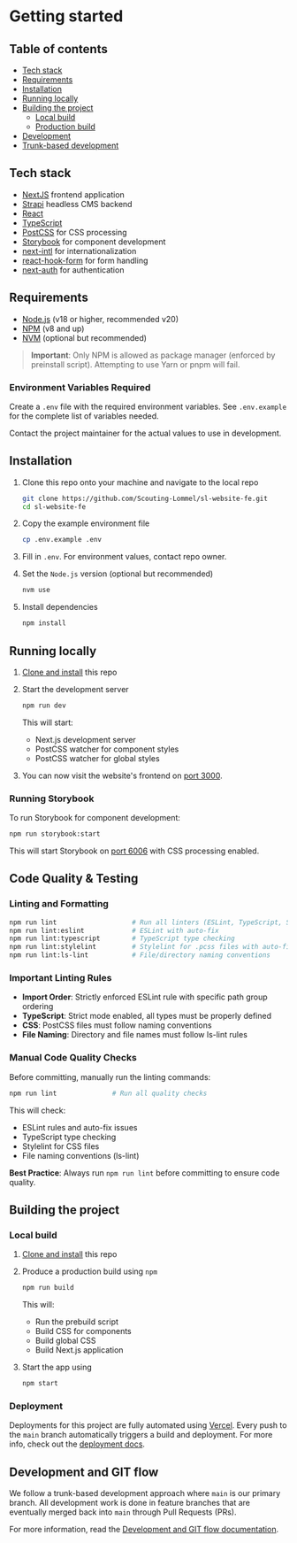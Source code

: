 # Getting started

## Table of contents

- [Tech stack](#tech-stack)
- [Requirements](#requirements)
- [Installation](#installation)
- [Running locally](#running-locally)
- [Building the project](#building-the-project)
  - [Local build](#local-build)
  - [Production build](#deployment)
- [Development](#development)
- [Trunk-based development](#trunk-based-development)

## Tech stack

- [NextJS](https://nextjs.org/) frontend application
- [Strapi](https://strapi.io/) headless CMS backend
- [React](https://react.dev/)
- [TypeScript](https://www.typescriptlang.org/)
- [PostCSS](https://postcss.org/) for CSS processing
- [Storybook](https://storybook.js.org/) for component development
- [next-intl](https://next-intl-docs.vercel.app/) for internationalization
- [react-hook-form](https://react-hook-form.com/) for form handling
- [next-auth](https://next-auth.js.org/) for authentication

## Requirements

- [Node.js](https://nodejs.org) (v18 or higher, recommended v20)
- [NPM](https://npmjs.com) (v8 and up)
- [NVM](https://github.com/nvm-sh/nvm) (optional but recommended)

> **Important**: Only NPM is allowed as package manager (enforced by preinstall script). Attempting to use Yarn or pnpm will fail.

### Environment Variables Required

Create a `.env` file with the required environment variables. See `.env.example` for the complete list of variables needed.

Contact the project maintainer for the actual values to use in development.

## Installation

1. Clone this repo onto your machine and navigate to the local repo

   ```bash
   git clone https://github.com/Scouting-Lommel/sl-website-fe.git
   cd sl-website-fe
   ```

2. Copy the example environment file

   ```bash
   cp .env.example .env
   ```

3. Fill in `.env`. For environment values, contact repo owner.

4. Set the `Node.js` version (optional but recommended)

   ```bash
   nvm use
   ```

5. Install dependencies

   ```bash
   npm install
   ```

## Running locally

1. [Clone and install](#installation) this repo
2. Start the development server

   ```bash
   npm run dev
   ```

   This will start:
   - Next.js development server
   - PostCSS watcher for component styles
   - PostCSS watcher for global styles

3. You can now visit the website's frontend on [port 3000](http://localhost:3000).

### Running Storybook

To run Storybook for component development:

```bash
npm run storybook:start
```

This will start Storybook on [port 6006](http://localhost:6006) with CSS processing enabled.

## Code Quality & Testing

### Linting and Formatting

```bash
npm run lint                   # Run all linters (ESLint, TypeScript, Stylelint, ls-lint)
npm run lint:eslint            # ESLint with auto-fix
npm run lint:typescript        # TypeScript type checking
npm run lint:stylelint         # Stylelint for .pcss files with auto-fix
npm run lint:ls-lint           # File/directory naming conventions
```

### Important Linting Rules

- **Import Order**: Strictly enforced ESLint rule with specific path group ordering
- **TypeScript**: Strict mode enabled, all types must be properly defined
- **CSS**: PostCSS files must follow naming conventions
- **File Naming**: Directory and file names must follow ls-lint rules

### Manual Code Quality Checks

Before committing, manually run the linting commands:

```bash
npm run lint              # Run all quality checks
```

This will check:

- ESLint rules and auto-fix issues
- TypeScript type checking
- Stylelint for CSS files
- File naming conventions (ls-lint)

**Best Practice**: Always run `npm run lint` before committing to ensure code quality.

## Building the project

### Local build

1. [Clone and install](#installation) this repo
2. Produce a production build using `npm`

   ```bash
   npm run build
   ```

   This will:
   - Run the prebuild script
   - Build CSS for components
   - Build global CSS
   - Build Next.js application

3. Start the app using

   ```bash
   npm start
   ```

### Deployment

Deployments for this project are fully automated using [Vercel](https://vercel.com). Every push to the `main` branch automatically triggers a build and deployment. For more info, check out the [deployment docs](/documentation/deployment.md).

## Development and GIT flow

We follow a trunk-based development approach where `main` is our primary branch. All development work is done in feature branches that are eventually merged back into `main` through Pull Requests (PRs).

For more information, read the [Development and GIT flow documentation](./development-and-git-flow.md).
